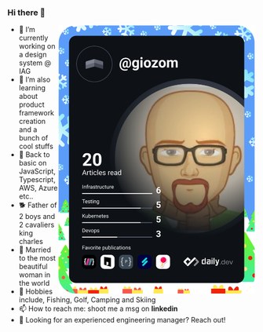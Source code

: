 ### Hi there 👋

<a href="https://app.daily.dev/giozom"><img src="https://github.com/giozom/giozom/blob/main/devcard.svg" align="right" width="400" alt="Giovanni's Dev Card"/></a>

- 🔭 I’m currently working on a design system @ IAG
- 🌱 I’m also learning about product framework creation and a bunch of cool stuffs
- 🌱 Back to basic on JavaScript, Typescript, AWS, Azure etc..
- 🐕 Father of 2 boys and 2 cavaliers king charles
- 💍 Married to the most beautiful woman in the world
- 🙉 Hobbies include, Fishing, Golf, Camping and Skiing
- 📫 How to reach me: shoot me a msg on **linkedin**
- 🚀 Looking for an experienced engineering manager? Reach out!



